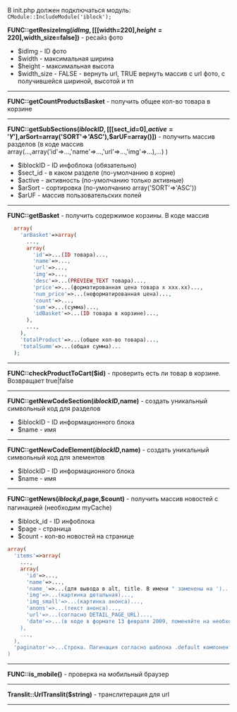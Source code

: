 В init.php должен подключаться модуль: ``` CModule::IncludeModule('iblock'); ```

**FUNC::getResizeImg($idImg,[[[$width=220],$height=220],$width_size=false])** - ресайз фото

 - $idImg - ID фото
 - $width - максимальная ширина
 - $height - максимальная высота
 - $width_size - FALSE - вернуть url, TRUE вернуть массив c url фото, с получившейся шириной, высотой и тп

---

**FUNC::getCountProductsBasket** - получить общее кол-во товара в корзине

---

**FUNC::getSubSections($iblockID,[[[$sect_id=0],$active='Y'],$arSort=array('SORT'=>'ASC'),$arUF=array()])** - получить массив разделов (в коде массив array(...,array('id'=>...,'name'=>...,'url'=>...,'img'=>...),...) )

 - $iblockID - ID инфоблока (обязательно)
 - $sect_id - в каком разделе (по-умолчанию в корне)
 - $active - активность (по-умолчанию только активные)
 - $arSort - сортировка (по-умолчанию array('SORT'=>'ASC'))
 - $arUF - массив пользовательских полей

---

**FUNC::getBasket** - получить содержимое корзины. В коде массив
```php
  array(
    'arBasket'=>array(
      ...,
      array(
        'id'=>...(ID товара)...,
        'name'=>...,
        'url'=>...,
        'img'=>...,
        'desc'=>...(PREVIEW_TEXT товара)...,
        'price'=>...(форматированная цена товара х ххх.хх)...,
        'num_price'=>...(неформатированная цена)...,
        'count'=>...,
        'sum'=>...(сумма)...,
        'idBasket'=>...(ID товара в корзине)...,
      ),
      ...,
    ),
    'totalProduct'=>...(общее кол-во товара)...,
    'totalSumm'=>...(общая сумма)...
  );
```

---

**FUNC::checkProductToCart($id)** - проверить есть ли товар в корзине. Возвращает true|false

---

**FUNC::getNewCodeSection($iblockID,$name)** - создать уникальный символьный код для разделов
 - $iblockID - ID информационного блока
 - $name - имя

---

**FUNC::getNewCodeElement($iblockID,$name)** - создать уникальный символьный код для элементов
 - $iblockID - ID информационного блока
 - $name - имя
---

**FUNC::getNews($iblock_id,$page,$count)** - получить массив новостей с пагинацией (необходим myCache)

- $iblock_id - ID инфоблока
- $page - страница
- $count - кол-во новостей на странице

```php
array(
  'items'=>array(
    ...,
    array(
      'id'=>...,
      'name'=>...,
      'name_'=>...(для вывода в alt, title. В имени " заменены на ')...,
      'img'=>...(картинка детальная)...,
      'img_small'=>...(картинка анонса)...,
      'anons'=>...(текст анонса)...,
      'url'=>...(согласно DETAIL_PAGE_URL)...,
      'date'=>...(в коде в формате 13 февраля 2009, поменяйте на необходимый)...,
    ),
    ...,
  ),
  'paginator'=>...Строка. Пагинация согласно шаблона .default компонента system.pagenavigation...
)
```

---

**FUNC::is_mobile()** - проверка на мобильный браузер

---

**Translit::UrlTranslit($string)** - транслитерация для url

---